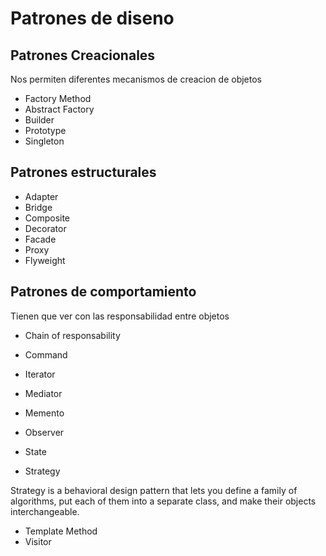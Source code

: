 # Patrones de diseno


## Patrones Creacionales

Nos permiten diferentes mecanismos de creacion de objetos

- Factory Method
- Abstract Factory
- Builder
- Prototype
- Singleton

## Patrones estructurales

- Adapter
- Bridge
- Composite
- Decorator
- Facade
- Proxy
- Flyweight

## Patrones de comportamiento

Tienen que ver con las responsabilidad entre objetos

- Chain of responsability
- Command
- Iterator
- Mediator
- Memento
- Observer
- State

- Strategy

Strategy is a behavioral design pattern that lets you define a family of algorithms, put each of them into a separate class, and make their objects interchangeable.

- Template Method
- Visitor


